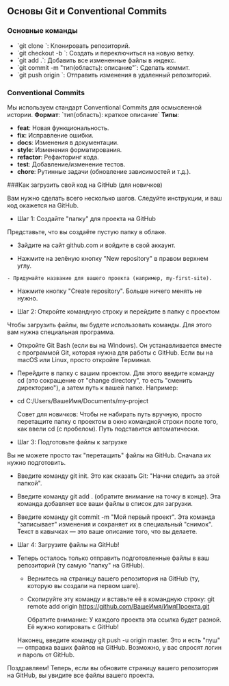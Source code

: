 ## Основы Git и Conventional Commits

### Основные команды
- \`git clone <url>\`: Клонировать репозиторий.
- \`git checkout -b <branch>\`: Создать и переключиться на новую ветку.
- \`git add .\`: Добавить все измененные файлы в индекс.
- \`git commit -m "тип(область): описание"\`: Сделать коммит.
- \`git push origin <branch>\`: Отправить изменения в удаленный репозиторий.

### Conventional Commits
Мы используем стандарт Conventional Commits для осмысленной истории.
**Формат**: \`тип(область): краткое описание\`
**Типы**:
- **feat**: Новая функциональность.
- **fix**: Исправление ошибки.
- **docs**: Изменения в документации.
- **style**: Изменения форматирования.
- **refactor**: Рефакторинг кода.
- **test**: Добавление/изменение тестов.
- **chore**: Рутинные задачи (обновление зависимостей и т.д.).

###Как загрузить свой код на GitHub (для новичков)

Вам нужно сделать всего несколько шагов. Следуйте инструкции, и ваш код окажется на GitHub.

- Шаг 1: Создайте "папку" для проекта на GitHub

Представьте, что вы создаёте пустую папку в облаке.

  -  Зайдите на сайт github.com и войдите в свой аккаунт.

   - Нажмите на зелёную кнопку "New repository" в правом верхнем углу.

    - Придумайте название для вашего проекта (например, my-first-site).

   - Нажмите кнопку "Create repository". Больше ничего менять не нужно.

- Шаг 2: Откройте командную строку и перейдите в папку с проектом

Чтобы загрузить файлы, вы будете использовать команды. Для этого вам нужна специальная программа.

-    Откройте Git Bash (если вы на Windows). Он устанавливается вместе с программой Git, которая нужна для работы с GitHub. Если вы на macOS или Linux, просто откройте Терминал.

 -   Перейдите в папку с вашим проектом. Для этого введите команду cd (это сокращение от "change directory", то есть "сменить директорию"), а затем путь к вашей папке. Например:
  -  cd C:/Users/ВашеИмя/Documents/my-project

        Совет для новичков: Чтобы не набирать путь вручную, просто перетащите папку с проектом в окно командной строки после того, как ввели cd  (с пробелом). Путь подставится автоматически.

- Шаг 3: Подготовьте файлы к загрузке

Вы не можете просто так "перетащить" файлы на GitHub. Сначала их нужно подготовить.

-    Введите команду git init. Это как сказать Git: "Начни следить за этой папкой".

 -   Введите команду git add . (обратите внимание на точку в конце). Эта команда добавляет все ваши файлы в список для загрузки.

  -  Введите команду git commit -m "Мой первый проект". Эта команда "записывает" изменения и сохраняет их в специальный "снимок". Текст в кавычках — это ваше описание того, что вы делаете.

- Шаг 4: Загрузите файлы на GitHub!

- Теперь осталось только отправить подготовленные файлы в ваш репозиторий (ту самую "папку" на GitHub).

  -  Вернитесь на страницу вашего репозитория на GitHub (ту, которую вы создали на первом шаге).

   - Скопируйте эту команду и вставьте её в командную строку:
    git remote add origin https://github.com/ВашеИмя/ИмяПроекта.git

        Обратите внимание: У каждого проекта эта ссылка будет разной. Её нужно копировать с GitHub!

    Наконец, введите команду git push -u origin master. Это и есть "пуш" — отправка ваших файлов на GitHub. Возможно, у вас спросят логин и пароль от GitHub.

Поздравляем! Теперь, если вы обновите страницу вашего репозитория на GitHub, вы увидите все файлы вашего проекта.
